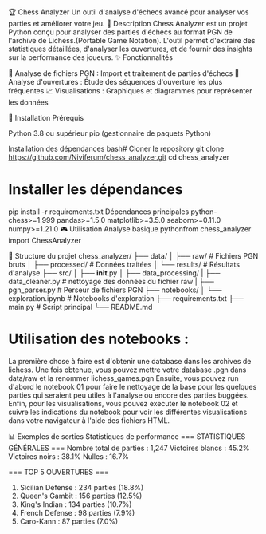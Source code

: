 🏆 Chess Analyzer
Un outil d'analyse d'échecs avancé pour analyser vos parties et améliorer votre jeu.
📖 Description
Chess Analyzer est un projet Python conçu pour analyser des parties d'échecs au format PGN de l'archive de Lichess.(Portable Game Notation). L'outil permet d'extraire des statistiques détaillées, d'analyser les ouvertures, et de fournir des insights sur la performance des joueurs.
✨ Fonctionnalités

📁 Analyse de fichiers PGN : Import et traitement de parties d'échecs
🎯 Analyse d'ouvertures : Étude des séquences d'ouverture les plus fréquentes
📈 Visualisations : Graphiques et diagrammes pour représenter les données

🚀 Installation
Prérequis

Python 3.8 ou supérieur
pip (gestionnaire de paquets Python)

Installation des dépendances
bash# Cloner le repository
git clone https://github.com/Niviferum/chess_analyzer.git
cd chess_analyzer

# Installer les dépendances
pip install -r requirements.txt
Dépendances principales
python-chess>=1.999
pandas>=1.5.0
matplotlib>=3.5.0
seaborn>=0.11.0
numpy>=1.21.0
🎮 Utilisation
Analyse basique
pythonfrom chess_analyzer import ChessAnalyzer




📁 Structure du projet
chess_analyzer/
├── data/
│   ├── raw/                    # Fichiers PGN bruts
│   ├── processed/              # Données traitées
│   └── results/                # Résultats d'analyse
├── src/
│   ├── __init__.py
│   ├── data_processing/
    |    ├── data_cleaner.py    # nettoyage des données du fichier raw
    |    ├── pgn_parser.py      # Perseur de fichiers PGN
├── notebooks/
│   └── exploration.ipynb       # Notebooks d'exploration
├── requirements.txt
├── main.py                     # Script principal
└── README.md

# Utilisation des notebooks :

La première chose à faire est d'obtenir une database dans les archives de lichess. Une fois obtenue, vous pouvez mettre votre database .pgn dans data/raw et la renommer lichess_games.pgn
Ensuite, vous pouvez run d'abord le notebook 01 pour faire le nettoyage de la base pour les quelques parties qui seraient peu utiles à l'analyse ou encore des parties buggées. 
Enfin, pour les visualisations, vous pouvez executer le notebook 02 et suivre les indications du notebook pour voir les différentes visualisations dans votre navigateur à l'aide des fichiers HTML.

📊 Exemples de sorties
Statistiques de performance
=== STATISTIQUES GÉNÉRALES ===
Nombre total de parties : 1,247
Victoires blancs : 45.2%
Victoires noirs : 38.1%
Nulles : 16.7%

=== TOP 5 OUVERTURES ===
1. Sicilian Defense : 234 parties (18.8%)
2. Queen's Gambit : 156 parties (12.5%)
3. King's Indian : 134 parties (10.7%)
4. French Defense : 98 parties (7.9%)
5. Caro-Kann : 87 parties (7.0%)
